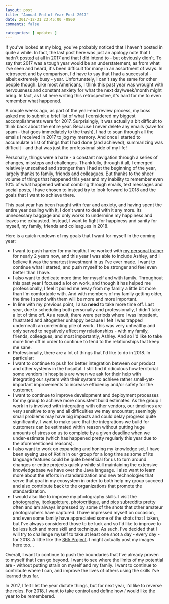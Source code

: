 ```yaml
---
layout: post
title: "Annual End of Year Post 2017"
date: 2017-12-31 23:45:00 -0800
comments: false

categories: [ updates ]
---
```

If you've looked at my blog, you've probably noticed that I haven't posted in quite a while. In fact, the last post here was just an apology note that I hadn't posted at all in 2017 and that I did intend to - but obviously didn't. To say that 2017 was a tough year would be an understatement, as from what I've seen and heard, it's been difficult for many in an assortment of ways. In retrospect and by comparison, I'd have to say that I had a successful - albeit extremely busy - year. Unfortunately, I can't say the same for other people though. Like most Americans, I think this past year was wrought with nervousness and constant anxiety for what the next day/week/month might bring. In fact, as I sit here writing this retrospective, it's hard for me to even remember what happened.

A couple weeks ago, as part of the year-end review process, my boss asked me to submit a brief list of what I considered my biggest accomplishments were for 2017. Surprisingly, it was actually a bit difficult to think back about the entire year. Because I never delete any emails (save for spam - that goes immediately to the trash), I had to scan through all the emails I received in 2017 to jog my memory. And once I started to accumulate a list of things that I had done (and achieved), summarizing was difficult - and that was just the professional side of my life!

Personally, things were a haze - a constant navigation through a series of changes, missteps and challenges. Thankfully, through it all, I emerged relatively unscathed and stronger than I had at the beginning of the year, largely thanks to family, friends and colleagues. But thanks to the sheer volume of things that happened this year and my inability to remember even 10% of what happened without combing through emails, text messages and social posts, I have chosen to instead try to look forward to 2018 and the goals that I want to achieve there.

This past year has been fraught with fear and anxiety, and having spent the entire year dealing with it, I don't want to deal with it any more. Its unnecessary baggage and only works to undermine my happiness and leaves me exhausted. Instead, I want to fight for happiness and sanity for myself, my family, friends and colleagues in 2018.

Here is a quick rundown of my goals that I want for myself in the coming year:

* I want to push harder for my health. I've worked with [my personal trainer](https://www.chrisamoroso.com/) for nearly 2 years now, and this year I was able to include Ashley, and I believe it was the smartest investment in us I've ever made. I want to continue what I started, and push myself to be stronger and feel even better than I have.
* I also want to dedicate more time for myself and with family. Throughout this past year I focused a lot on work, and though it has helped me professionally, I feel it pulled me away from my family a little bit more than I'm comfortable with. And with members of my family getting older, the time I spend with them will be more and more important.
* In line with my previous point, I also **need** to take more time off. Last year, due to scheduling both personally and professionally, I didn't take a lot of time off. As a result, there were periods where I was impatient, frustrated and altogether unhappy because I felt I was trapped underneath an unrelenting pile of work. This was very unhealthy and only served to negatively affect my relationships - with my family, friends, colleagues, and most importantly, Ashley. And so I'd like to take more time off in order to continue to tend to the relationships that keep me sane.
* Professionally, there are a lot of things that I'd like to do in 2018. In particular:
 * I want to continue to push for better integration between our product and other systems in the hospital. I still find it ridiculous how territorial some vendors in hospitals are when we ask for their help with integrating our system with their system to achieve rather small-yet-important improvements to increase efficiency and/or safety for the customer.
 * I want to continue to improve development and deployment processes for my group to achieve more consistent build estimates. As the group I work in is involved with integrating with other vendors, our timelines are very sensitive to any and all difficulties we may encounter; seemingly small problems may have big impacts and could delay progress quite significantly. I want to make sure that the integrations we build for customers can be estimated within reason without putting huge amounts of stress on us to complete by a given deadline when we under-estimate (which has happened pretty regularly this year due to the aforementioned reasons).
 * I also want to work on expanding and honing my knowledge set. I have been eyeing use of Kotlin in our group for a long time as some of its language features could be quite beneficial for us to turn around changes or entire projects quickly while still maintaining the extensive knowledgebase we have over the Java language. I also want to learn more about the efforts in standardization and new technologies that serve that goal in my ecosystem in order to both help my group succeed and also contribute back to the organizations that promote the standardization.
* I would also like to improve my photography skills. I visit the [photography](https://www.reddit.com/r/photography), [itookapicture](https://www.reddit.com/r/itookapicture/), [photocritique](https://www.reddit.com/r/photocritique/), and [pics](https://www.reddit.com/r/pics/) subreddits pretty often and am always impressed by some of the shots that other amateur photographers have captured. I have impressed myself on occasion, and even some family have appreciated some of the shots that I taken, but I've always considered those to be luck and so I'd like to improve to be less luck and more skill and technique. As such, I've decided that I will try to challenge myself to take at least one shot a day - every day - for 2018. A little like the [365 Project](https://365project.org/). I might actually post my images here too...

Overall, I want to continue to push the boundaries that I've already proven to myself that I can go beyond. I want to see where the limits of my potential are - without putting strain on myself and my family. I want to continue to contribute where I can, and improve the lives of others using the skills I've learned thus far.

In 2017, I felt I let the year dictate things, but for next year, I'd like to reverse the roles. For 2018, I want to take control and define how _I_ would like the year to be remembered.
